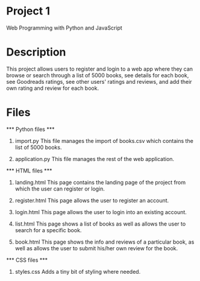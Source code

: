 # Project 1

Web Programming with Python and JavaScript

# Description
This project allows users to register and login to a web app where they can browse or search through a list of 5000 books, see details for each book, see Goodreads ratings, see other users' ratings and reviews, and add their own rating and review for each book. 

# Files

*** Python files ***

1. import.py
This file manages the import of books.csv which contains the list of 5000 books.

2. application.py
This file manages the rest of the web application. 

*** HTML files ***

1. landing.html
This page contains the landing page of the project from which the user can register or login.

2. register.html
This page allows the user to register an account.

3. login.html
This page allows the user to login into an existing account.

4. list.html
This page shows a list of books as well as allows the user to search for a specific book. 

5. book.html
This page shows the info and reviews of a particular book, as well as allows the user to submit his/her own review for the book.

*** CSS files ***

1. styles.css
Adds a tiny bit of styling where needed.
